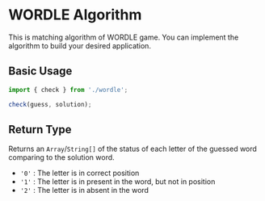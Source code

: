 # WORDLE Algorithm
This is matching algorithm of WORDLE game. You can implement the algorithm to build your desired application.

## Basic Usage

```js
import { check } from './wordle';

check(guess, solution);
```

## Return Type
Returns an `Array`/`String[]` of the status of each letter of the guessed word comparing to the solution word.
- `'0'` : The letter is in correct position
- `'1'` : The letter is in present in the word, but not in position
- `'2'` : The letter is in absent in the word
